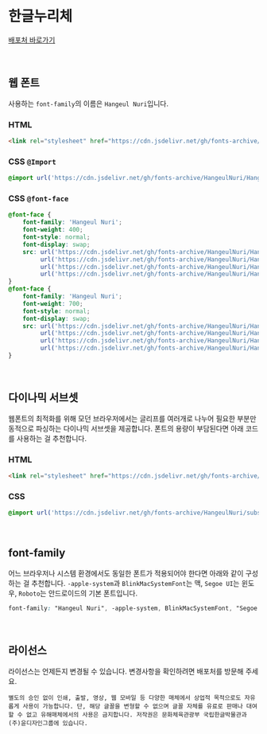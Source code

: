 # 한글누리체

[배포처 바로가기](https://hanfont.hangeul.go.kr/relaxfont/font/hangeulnuri.do)

&nbsp;

## 웹 폰트

사용하는 `font-family`의 이름은 `Hangeul Nuri`입니다.

### HTML

```html
<link rel="stylesheet" href="https://cdn.jsdelivr.net/gh/fonts-archive/HangeulNuri/HangeulNuri.css" type="text/css"/>
```

### CSS `@Import`

```css
@import url('https://cdn.jsdelivr.net/gh/fonts-archive/HangeulNuri/HangeulNuri.css');
```

### CSS `@font-face`

```css
@font-face {
    font-family: 'Hangeul Nuri';
    font-weight: 400;
    font-style: normal;
    font-display: swap;
    src: url('https://cdn.jsdelivr.net/gh/fonts-archive/HangeulNuri/HangeulNuri-Regular.woff2') format('woff2'),
         url('https://cdn.jsdelivr.net/gh/fonts-archive/HangeulNuri/HangeulNuri-Regular.woff') format('woff'),
         url('https://cdn.jsdelivr.net/gh/fonts-archive/HangeulNuri/HangeulNuri-Regular.otf') format('opentype'),
         url('https://cdn.jsdelivr.net/gh/fonts-archive/HangeulNuri/HangeulNuri-Regular.ttf') format('truetype');
}
@font-face {
    font-family: 'Hangeul Nuri';
    font-weight: 700;
    font-style: normal;
    font-display: swap;
    src: url('https://cdn.jsdelivr.net/gh/fonts-archive/HangeulNuri/HangeulNuri-Bold.woff2') format('woff2'),
         url('https://cdn.jsdelivr.net/gh/fonts-archive/HangeulNuri/HangeulNuri-Bold.woff') format('woff'),
         url('https://cdn.jsdelivr.net/gh/fonts-archive/HangeulNuri/HangeulNuri-Bold.otf') format('opentype'),
         url('https://cdn.jsdelivr.net/gh/fonts-archive/HangeulNuri/HangeulNuri-Bold.ttf') format('truetype');
}
```

&nbsp;

## 다이나믹 서브셋

웹폰트의 최적화를 위해 모던 브라우저에서는 글리프를 여러개로 나누어 필요한 부분만 동적으로 파싱하는 다이나믹 서브셋을 제공합니다. 폰트의 용량이 부담된다면 아래 코드를 사용하는 걸 추천합니다.

### HTML

```html
<link rel="stylesheet" href="https://cdn.jsdelivr.net/gh/fonts-archive/HangeulNuri/subsets/HangeulNuri-dynamic-subset.css" type="text/css"/>
```

### CSS

```css
@import url('https://cdn.jsdelivr.net/gh/fonts-archive/HangeulNuri/subsets/HangeulNuri-dynamic-subset.css');
```

&nbsp;

## font-family

어느 브라우저나 시스템 환경에서도 동일한 폰트가 적용되어야 한다면 아래와 같이 구성하는 걸 추천합니다. `-apple-system`과 `BlinkMacSystemFont`는 맥, `Segoe UI`는 윈도우, `Roboto`는 안드로이드의 기본 폰트입니다.


```css
font-family: "Hangeul Nuri", -apple-system, BlinkMacSystemFont, "Segoe UI", Roboto, Oxygen, Ubuntu, Cantarell, "Open Sans", "Helvetica Neue", sans-serif;
```

&nbsp;

## 라이선스

라이선스는 언제든지 변경될 수 있습니다. 변경사항을 확인하려면 배포처를 방문해 주세요.

```
별도의 승인 없이 인쇄, 출발, 영상, 웹 모바일 등 다양한 매체에서 상업적 목적으로도 자유롭게 사용이 가능합니다. 단, 해당 글꼴을 변형할 수 없으며 글꼴 자체를 유료로 판매나 대여할 수 없고 유해매체에서의 사용은 금지합니다. 저작권은 문화체육관광부 국립한글박물관과 (주)윤디자인그룹에 있습니다.
```
